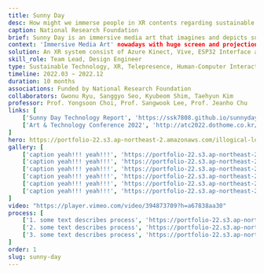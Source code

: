 ```yaml
---
title: Sunny Day
desc: How might we immerse people in XR contents regarding sustainable tommorrow and future of technology?
caption: National Research Foundation
brief: Sunny Day is an immersive media art that imagines and depicts sustainable tommorrow and future of technology.
context: 'Immersive Media Art' nowadays with huge screen and projection lack of interaction or new experience. In terms of content, artworks regarding climate change tends to depict dystopia and make us feel lethargic and hopeless.
solution: An XR system consist of Azure Kinect, Vive, ESP32 Interface and UWB location recognition. Using the system, “Sunny Day” provides the immersive experience of a hopeful future that will initiate the viewers’ active participation.
skill_role: Team Lead, Design Engineer
type: Sustainable Technology, XR, Telepresence, Human-Computer Interaction, Research
timeline: 2022.03 ~ 2022.12
duration: 10 months
associations: Funded by National Research Foundation
collaborators: Gwonu Ryu, Sanggyo Seo, Kyubeom Shim, Taehyun Kim
professor: Prof. Yongsoon Choi, Prof. Sangwook Lee, Prof. Jeanho Chu
links: [
    ['Sunny Day Technology Report', 'https://ssk7808.github.io/sunnyday/'], 
    ['Art & Technology Conference 2022', 'http://atc2022.dothome.co.kr/?page_id=15844&lang=en']
]
hero: https://portfolio-22.s3.ap-northeast-2.amazonaws.com/illogical-love_hero.jpg
gallery: [
    ['caption yeah!!! yeah!!!', 'https://portfolio-22.s3.ap-northeast-2.amazonaws.com/illogical-love_hero.jpg'],
    ['caption yeah!!! yeah!!!', 'https://portfolio-22.s3.ap-northeast-2.amazonaws.com/illogical-love_hero.jpg'],
    ['caption yeah!!! yeah!!!', 'https://portfolio-22.s3.ap-northeast-2.amazonaws.com/illogical-love_hero.jpg'],
    ['caption yeah!!! yeah!!!', 'https://portfolio-22.s3.ap-northeast-2.amazonaws.com/illogical-love_hero.jpg'],
    ['caption yeah!!! yeah!!!', 'https://portfolio-22.s3.ap-northeast-2.amazonaws.com/illogical-love_hero.jpg'],
    ['caption yeah!!! yeah!!!', 'https://portfolio-22.s3.ap-northeast-2.amazonaws.com/illogical-love_hero.jpg'],
]
video: "https://player.vimeo.com/video/394873709?h=a67838aa30"                     
process: [
    ['1. some text describes process', 'https://portfolio-22.s3.ap-northeast-2.amazonaws.com/illogical-love_hero.jpg'],
    ['2. some text describes process', 'https://portfolio-22.s3.ap-northeast-2.amazonaws.com/illogical-love_hero.jpg'],
    ['3. some text describes process', 'https://portfolio-22.s3.ap-northeast-2.amazonaws.com/illogical-love_hero.jpg'],
]
order: 1
slug: sunny-day
---
```

